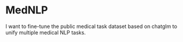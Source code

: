 # MedNLP
I want to fine-tune the public medical task dataset based on chatglm to unify multiple medical NLP tasks.
